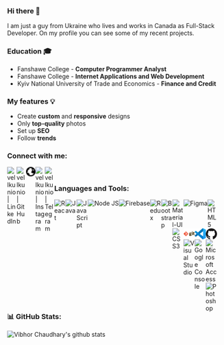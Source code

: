 ### Hi there 👋

I am just a guy from Ukraine who lives and works in Canada as Full-Stack Developer. On my profile you can see some of my recent projects. 

### Education 🎓

* Fanshawe College - **Computer Programmer Analyst**
* Fanshawe College - **Internet Applications and Web Development**
* Kyiv National University of Trade and Economics - **Finance and Credit**

### My features 💡

* Create **custom** and **responsive** designs
* Only **top-quality** photos
* Set up **SEO**
* Follow **trends**

### Connect with me:

[<img align="left" alt="vellkunio | LinkedIn" width="22px" src="https://cdn.jsdelivr.net/npm/simple-icons@v3/icons/linkedin.svg" />][linkedin]
[<img align="left" alt="vellkunio | GitHub" width="22px" src="https://cdn.jsdelivr.net/npm/simple-icons@v3/icons/github.svg" />][github]
[<img align="left" alt="vellkunio | vilkun" width="22px" src="https://raw.githubusercontent.com/iconic/open-iconic/master/svg/globe.svg" />][website]
[<img align="left" alt="vellkunio | Instagram" width="22px" src="https://cdn.jsdelivr.net/npm/simple-icons@v3/icons/instagram.svg" />][instagram]
[<img align="left" alt="vellkunio | Telegram" width="22px" src="https://cdn.jsdelivr.net/npm/simple-icons@v3/icons/telegram.svg" />][telegram]

<br>

### Languages and Tools:
<img align="left" alt="React" width="26px" src="https://user-images.githubusercontent.com/35813564/152400196-205bfc6e-ecc6-438e-a79a-8c1cc57875a1.svg" />
<img align="left" alt="Java" width="26px" src="https://user-images.githubusercontent.com/35813564/152402835-4ef546d6-434a-4206-87c9-93e7c47ec567.svg" />
<img align="left" alt="JavaScript" width="26px" src="https://user-images.githubusercontent.com/35813564/152400608-38edab1d-fc8a-444c-bef8-4ad30ab42512.svg" />
<img align="left" alt="Node JS" height="26px" src="https://user-images.githubusercontent.com/35813564/152400803-cce25eab-7404-4680-8d5a-d84a8bc0f672.svg" />
<img align="left" alt="Firebase" height="26px" src="https://user-images.githubusercontent.com/35813564/152401127-b1fe0b5b-0e19-4ec7-ad4d-86c5aa4b1e72.svg" />
<img align="left" alt="Redux" width="26px" src="https://user-images.githubusercontent.com/35813564/152401354-c1edd48b-a138-40fa-8557-af7944c5b0fb.svg" />
<img align="left" alt="Bootstrap" width="26px" src="https://user-images.githubusercontent.com/35813564/152401717-f366c5e4-c5da-4ec3-a5a7-a355192de7b3.svg" />
<img align="left" alt="Material-UI" width="26px" src="https://user-images.githubusercontent.com/35813564/152401936-13df57f5-3a27-4b25-b3c7-c0dcfe49bbc6.svg" />
<img align="left" alt="Figma" height="26px" src="https://user-images.githubusercontent.com/35813564/152401942-fa1bae7c-610d-47f5-89a7-3fb350110934.svg" />
<img align="left" alt="HTML5" width="26px" src="https://user-images.githubusercontent.com/35813564/152402381-17cb0120-37d3-42f1-a7af-34d01ba45d05.svg" />
<img align="left" alt="CSS3" width="26px" src="https://user-images.githubusercontent.com/35813564/152402500-a5ffb434-70dc-428b-90aa-d7efb4bfce1d.svg" />
<img align="left" alt="Git" width="26px" src="https://raw.githubusercontent.com/github/explore/80688e429a7d4ef2fca1e82350fe8e3517d3494d/topics/git/git.png" />
<img align="left" alt="Visual Studio Code" width="26px" src="https://raw.githubusercontent.com/github/explore/80688e429a7d4ef2fca1e82350fe8e3517d3494d/topics/visual-studio-code/visual-studio-code.png" />
<img align="left" alt="GitHub" width="26px" src="https://raw.githubusercontent.com/github/explore/78df643247d429f6cc873026c0622819ad797942/topics/github/github.png" />
<img align="left" alt="Visual Studio" width="26px" src="https://user-images.githubusercontent.com/35813564/152404652-188fa819-2906-44f2-ad6a-b4fb2a65ebb2.svg" />
<img align="left" alt="Google Console" width="26px" src="https://user-images.githubusercontent.com/35813564/152404663-c1fca666-a496-4151-984d-6cbd43a7e324.svg" />
<img align="left" alt="Microsoft Access" width="26px" src="https://user-images.githubusercontent.com/35813564/152404672-d615e053-6251-421f-97b1-07ea12c94643.svg" />
<img align="left" alt="Photoshop" width="26px" src="https://user-images.githubusercontent.com/35813564/152404678-ec01923a-0520-4584-af78-27e2f5d3fddb.svg" />

<br>
<br>

<!---

### My recent projects

<h4 align="center">Lirioplan Inc.</h4>
<h5 align="center">Project for Tile installation company in Ontario that has gorgeous design that clients see and custom-build back-end functions that are available for employees and management team</h5>




[<img align="center" alt="vellkunio | Telegram" width="45%" height="350px" src="https://user-images.githubusercontent.com/35813564/152409065-30580015-d791-4901-9753-3cd41a767d4a.png" />][LirioplanDesktop]


[<img align="center" alt="vellkunio | Telegram" width="45%" height="400px" src="https://user-images.githubusercontent.com/35813564/152409190-dccecfca-59b6-4f81-80ad-6413d8550643.png" />][LirioplanFunctions]

<br>
<br>
<br>
<br>
<br>
<br>
<br>
<br>

<br>
<br>
<br>
<br>
<br>
<br>
<br>
<br>

--->


### 📊 GitHub Stats:
![Vibhor Chaudhary's github stats](https://github-readme-stats.vercel.app/api?username=vellkunio&show_icons=true&theme=tokyonight&count_private=true&include_all_commits=true&hide=contribs,issues,stars)




[website]: https://vilkun.software/
[linkedin]: https://www.linkedin.com/in/serhii-vilkun-477015188/
[instagram]: https://www.instagram.com/vellkunio
[github]: https://github.com/vellkunio
[telegram]: https://t.me/vellkunio
[LirioplanDesktop]: https://github.com/vellkunio/lirioplan-client
[LirioplanFunctions]: https://github.com/vellkunio/lirioplan-functions
